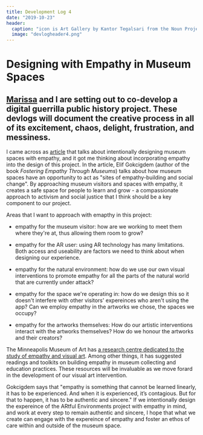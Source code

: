```yaml
---
title: Development Log 4
date: "2019-10-23" 
header:
  caption: "icon is Art Gallery by Kantor Tegalsari from the Noun Project"
  image: "devlogheader4.png"
--- 
```

# Designing with Empathy in Museum Spaces 
## [Marissa](https://marissafoley.netlify.com/) and I are setting out to co-develop a digital guerrilla public history project. These devlogs will document the creative process in all of its excitement, chaos, delight, frustration, and messiness.

I came across as [article](https://medium.com/@artsmia/can-museums-make-us-better-people-a257a29e104) that talks about intentionally designing museum spaces with empathy, and it got me thinking about incorporating empathy into the design of this project. In the article, Elif Gokcigdem (author of the book *Fostering Empathy Through Museums*) talks about how museum spaces have an opportunity to act as "sites of empathy-building and social change". By approaching museum visitors and spaces with empathy, it creates a safe space for people to learn and grow - a compassionate approach to activism and social justice that I think should be a key component to our project. 

Areas that I want to approach with emapthy in this project: 

+ empathy for the museum visitor: how are we working to meet them where they're at, thus allowing them room to grow? 

+ empathy for the AR user: using AR technology has many limitations. Both access and useability are factors we need to think about when designing our experience. 

+ empathy for the natural environment: how do we use our own visual interventions to promote empathy for all the parts of the natural world that are currently under attack? 

+ empathy for the space we're operating in: how do we design this so it doesn't interfere with other visitors' expereinces who aren't using the app? Can we employ empathy in the artworks we chose, the spaces we occupy? 

+ empathy for the artworks themselves: How do our artistic interventions interact with the artworks themselves? How do we honour the artworks and their creators?

The Minneapolis Museum of Art has [a research centre dedicated to the study of empathy and visual art](https://new.artsmia.org/empathy/). Among other things, it has suggested readings and toolkits on building empathy in museum collecting and education practices. These resources will be invaluable as we move forard in the development of our visual art intervention. 

Gokcigdem says that "empathy is something that cannot be learned linearly, it has to be experienced. And when it is experienced, it’s contagious. But for that to happen, it has to be authentic and sincere." If we intentionally design the expereince of the ARtful Environments project with empathy in mind, and work at every step to remain authentic and sincere, I hope that what we create can engage with the expereince of empathy and foster an ethos of care within and outside of the museum space.   

